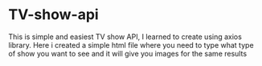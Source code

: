 # TV-show-api
This is simple and easiest TV show API, I learned to create using axios library.
Here i created a simple html file where you need to type what type of show you want to see and it will give you images for the same results
